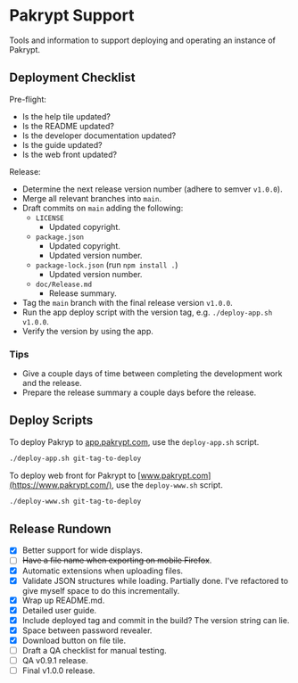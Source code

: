 # Pakrypt Support

Tools and information to support deploying and operating an instance of Pakrypt.

## Deployment Checklist

Pre-flight:

* Is the help tile updated?
* Is the README updated?
* Is the developer documentation updated?
* Is the guide updated?
* Is the web front updated?

Release:

* Determine the next release version number (adhere to semver `v1.0.0`).
* Merge all relevant branches into `main`.
* Draft commits on `main` adding the following:
  - `LICENSE`
    - Updated copyright.
  - `package.json`
    - Updated copyright.
    - Updated version number.
  - `package-lock.json` (run `npm install .`)
    - Updated version number.
  - `doc/Release.md`
    - Release summary.
* Tag the `main` branch with the final release version `v1.0.0`.
* Run the app deploy script with the version tag, e.g. `./deploy-app.sh v1.0.0`.
* Verify the version by using the app.

### Tips

* Give a couple days of time between completing the development work and the release.
* Prepare the release summary a couple days before the release.

## Deploy Scripts

To deploy Pakryp to [app.pakrypt.com](https://app.pakrypt.com/), use the `deploy-app.sh` script.

```bash
./deploy-app.sh git-tag-to-deploy
```

To deploy web front for Pakrypt to [www.pakrypt.com](https://www.pakrypt.com/), use the `deploy-www.sh` script.

```bash
./deploy-www.sh git-tag-to-deploy
```

## Release Rundown 

* [x] Better support for wide displays.
* [ ] ~~Have a file name when exporting on mobile Firefox~~.
* [x] Automatic extensions when uploading files.
* [x] Validate JSON structures while loading. Partially done. I've refactored to give myself space to do this incrementally.
* [x] Wrap up README.md.
* [x] Detailed user guide.
* [x] Include deployed tag and commit in the build? The version string can lie.
* [x] Space between password revealer.
* [x] Download button on file tile.
* [ ] Draft a QA checklist for manual testing.
* [ ] QA v0.9.1 release.
* [ ] Final v1.0.0 release.
